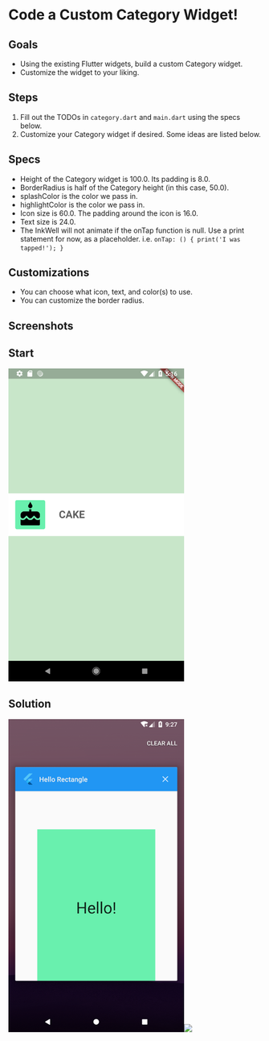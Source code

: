# Code a Custom Category Widget!

## Goals
 - Using the existing Flutter widgets, build a custom Category widget.
 - Customize the widget to your liking.

## Steps
 1. Fill out the TODOs in `category.dart` and `main.dart` using the specs below.
 2. Customize your Category widget if desired. Some ideas are listed below.

## Specs
 - Height of the Category widget is 100.0. Its padding is 8.0.
 - BorderRadius is half of the Category height (in this case, 50.0).
 - splashColor is the color we pass in.
 - highlightColor is the color we pass in.
 - Icon size is 60.0. The padding around the icon is 16.0.
 - Text size is 24.0.
 - The InkWell will not animate if the onTap function is null. Use a print statement for now, as a placeholder. i.e. ```onTap: () { print('I was tapped!'); }```

## Customizations
 - You can choose what icon, text, and color(s) to use.
 - You can customize the border radius.
 
## Screenshots

## Start
<img src='../../screenshots/02_category_widget.png' width='350'>

## Solution
<img src='../../screenshots/01_hello_rectangle_2.png' width='350'><img src='../../screenshots/01_hello_rectangle_3.gif' width='350'>